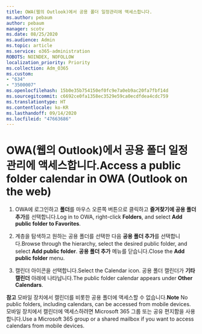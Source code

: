 ```yaml
---
title: OWA(웹의 Outlook)에서 공용 폴더 일정관리에 액세스합니다.
ms.author: pebaum
author: pebaum
manager: scotv
ms.date: 08/25/2020
ms.audience: Admin
ms.topic: article
ms.service: o365-administration
ROBOTS: NOINDEX, NOFOLLOW
localization_priority: Priority
ms.collection: Adm_O365
ms.custom:
- "634"
- "3500007"
ms.openlocfilehash: 15b0e35b754150ef0fc9e7a0eb9ac20fa7fbf14d
ms.sourcegitcommit: c6692ce0fa1358ec3529e59ca0ecdfdea4cdc759
ms.translationtype: HT
ms.contentlocale: ko-KR
ms.lasthandoff: 09/14/2020
ms.locfileid: "47663686"
---
```

# <a name="access-a-public-folder-calendar-in-owa-outlook-on-the-web"></a><span data-ttu-id="ca4dd-102">OWA(웹의 Outlook)에서 공용 폴더 일정관리에 액세스합니다.</span><span class="sxs-lookup"><span data-stu-id="ca4dd-102">Access a public folder calendar in OWA (Outlook on the web)</span></span>

1. <span data-ttu-id="ca4dd-103">OWA에 로그인하고 **폴더**를 마우스 오른쪽 버튼으로 클릭하고 **즐겨찾기에 공용 폴더 추가**를 선택합니다.</span><span class="sxs-lookup"><span data-stu-id="ca4dd-103">Log in to OWA, right-click **Folders**, and select **Add public folder to Favorites**.</span></span>

2. <span data-ttu-id="ca4dd-104">계층을 탐색하고 원하는 공용 폴더를 선택한 다음 **공용 폴더 추가**를 선택합니다.</span><span class="sxs-lookup"><span data-stu-id="ca4dd-104">Browse through the hierarchy, select the desired public folder, and select **Add public folder**.</span></span> <span data-ttu-id="ca4dd-105">**공용 폴더 추가** 메뉴를 닫습니다.</span><span class="sxs-lookup"><span data-stu-id="ca4dd-105">Close the **Add public folder** menu.</span></span>  

3. <span data-ttu-id="ca4dd-106">캘린더 아이콘을 선택합니다.</span><span class="sxs-lookup"><span data-stu-id="ca4dd-106">Select the Calendar icon.</span></span> <span data-ttu-id="ca4dd-107">공용 폴더 캘린더가 **기타 캘린더** 아래에 나타납니다.</span><span class="sxs-lookup"><span data-stu-id="ca4dd-107">The public folder calendar appears under **Other Calendars**.</span></span>  

<span data-ttu-id="ca4dd-108">**참고** 모바일 장치에서 캘린더를 비롯한 공용 폴더에 액세스할 수 없습니다.</span><span class="sxs-lookup"><span data-stu-id="ca4dd-108">**Note** No public folders, including calendars, can be accessed from mobile devices.</span></span> <span data-ttu-id="ca4dd-109">모바일 장치에서 캘린더에 액세스하려면 Microsoft 365 그룹 또는 공유 편지함을 사용합니다.</span><span class="sxs-lookup"><span data-stu-id="ca4dd-109">Use a Microsoft 365 group or a shared mailbox if you want to access calendars from mobile devices.</span></span>